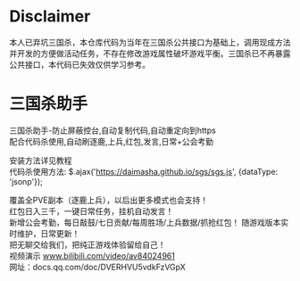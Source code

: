 # Disclaimer
本人已弃坑三国杀，本仓库代码为当年在三国杀公共接口为基础上，调用现成方法并开发的方便做活动任务，不存在修改游戏属性破坏游戏平衡。三国杀已不再暴露公共接口，本代码已失效仅供学习参考。

# 三国杀助手
三国杀助手-防止屏蔽控台,自动复制代码,自动重定向到https  
配合代码杀使用,自动刷逐鹿,上兵,红包,发言,日常+公会考勤  

安装方法详见教程  
代码杀使用方法: $.ajax('https://daimasha.github.io/sgs/sgs.js', {dataType: 'jsonp'});  


覆盖全PVE副本（逐鹿上兵），以后出更多模式也会支持！  
红包日入三千，一键日常任务，挂机自动发言！  
新增公会考勤，每日敲鼓/七日贡献/每周胜场/上兵数据/抓抢红包！ 
随游戏版本实时维护，日常更新！  
把无聊交给我们，把纯正游戏体验留给自己！   
视频演示 www.bilibili.com/video/av84024961   
网址：docs.qq.com/doc/DVERHVU5vdkFzVGpX   
